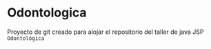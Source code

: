 # Odontologica
Proyecto de git creado para alojar el repositorio del taller de java JSP `Odontológica`
